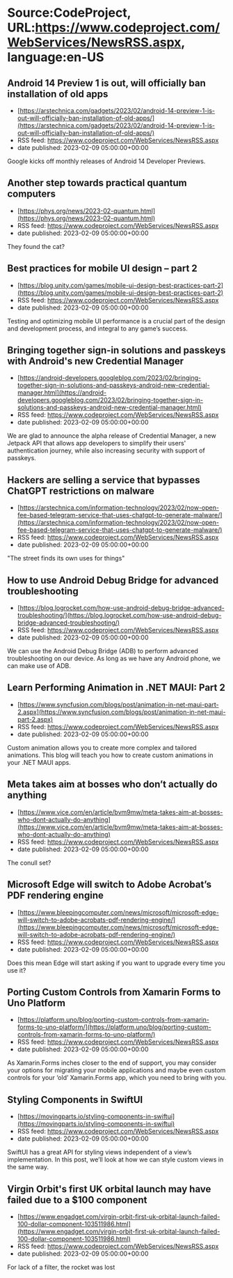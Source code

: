 # Source:CodeProject, URL:https://www.codeproject.com/WebServices/NewsRSS.aspx, language:en-US

## Android 14 Preview 1 is out, will officially ban installation of old apps
 - [https://arstechnica.com/gadgets/2023/02/android-14-preview-1-is-out-will-officially-ban-installation-of-old-apps/](https://arstechnica.com/gadgets/2023/02/android-14-preview-1-is-out-will-officially-ban-installation-of-old-apps/)
 - RSS feed: https://www.codeproject.com/WebServices/NewsRSS.aspx
 - date published: 2023-02-09 05:00:00+00:00

Google kicks off monthly releases of Android 14 Developer Previews.

## Another step towards practical quantum computers
 - [https://phys.org/news/2023-02-quantum.html](https://phys.org/news/2023-02-quantum.html)
 - RSS feed: https://www.codeproject.com/WebServices/NewsRSS.aspx
 - date published: 2023-02-09 05:00:00+00:00

They found the cat?

## Best practices for mobile UI design – part 2
 - [https://blog.unity.com/games/mobile-ui-design-best-practices-part-2](https://blog.unity.com/games/mobile-ui-design-best-practices-part-2)
 - RSS feed: https://www.codeproject.com/WebServices/NewsRSS.aspx
 - date published: 2023-02-09 05:00:00+00:00

Testing and optimizing mobile UI performance is a crucial part of the design and development process, and integral to any game’s success.

## Bringing together sign-in solutions and passkeys with Android's new Credential Manager
 - [https://android-developers.googleblog.com/2023/02/bringing-together-sign-in-solutions-and-passkeys-android-new-credential-manager.html](https://android-developers.googleblog.com/2023/02/bringing-together-sign-in-solutions-and-passkeys-android-new-credential-manager.html)
 - RSS feed: https://www.codeproject.com/WebServices/NewsRSS.aspx
 - date published: 2023-02-09 05:00:00+00:00

We are glad to announce the alpha release of Credential Manager, a new Jetpack API that allows app developers to simplify their users' authentication journey, while also increasing security with support of passkeys.

## Hackers are selling a service that bypasses ChatGPT restrictions on malware
 - [https://arstechnica.com/information-technology/2023/02/now-open-fee-based-telegram-service-that-uses-chatgpt-to-generate-malware/](https://arstechnica.com/information-technology/2023/02/now-open-fee-based-telegram-service-that-uses-chatgpt-to-generate-malware/)
 - RSS feed: https://www.codeproject.com/WebServices/NewsRSS.aspx
 - date published: 2023-02-09 05:00:00+00:00

"The street finds its own uses for things"

## How to use Android Debug Bridge for advanced troubleshooting
 - [https://blog.logrocket.com/how-use-android-debug-bridge-advanced-troubleshooting/](https://blog.logrocket.com/how-use-android-debug-bridge-advanced-troubleshooting/)
 - RSS feed: https://www.codeproject.com/WebServices/NewsRSS.aspx
 - date published: 2023-02-09 05:00:00+00:00

We can use the Android Debug Bridge (ADB) to perform advanced troubleshooting on our device. As long as we have any Android phone, we can make use of ADB.

## Learn Performing Animation in .NET MAUI: Part 2
 - [https://www.syncfusion.com/blogs/post/animation-in-net-maui-part-2.aspx](https://www.syncfusion.com/blogs/post/animation-in-net-maui-part-2.aspx)
 - RSS feed: https://www.codeproject.com/WebServices/NewsRSS.aspx
 - date published: 2023-02-09 05:00:00+00:00

Custom animation allows you to create more complex and tailored animations. This blog will teach you how to create custom animations in your .NET MAUI apps.

## Meta takes aim at bosses who don’t actually do anything
 - [https://www.vice.com/en/article/bvm9mw/meta-takes-aim-at-bosses-who-dont-actually-do-anything](https://www.vice.com/en/article/bvm9mw/meta-takes-aim-at-bosses-who-dont-actually-do-anything)
 - RSS feed: https://www.codeproject.com/WebServices/NewsRSS.aspx
 - date published: 2023-02-09 05:00:00+00:00

The conull set?

## Microsoft Edge will switch to Adobe Acrobat’s PDF rendering engine
 - [https://www.bleepingcomputer.com/news/microsoft/microsoft-edge-will-switch-to-adobe-acrobats-pdf-rendering-engine/](https://www.bleepingcomputer.com/news/microsoft/microsoft-edge-will-switch-to-adobe-acrobats-pdf-rendering-engine/)
 - RSS feed: https://www.codeproject.com/WebServices/NewsRSS.aspx
 - date published: 2023-02-09 05:00:00+00:00

Does this mean Edge will start asking if you want to upgrade every time  you use it?

## Porting Custom Controls from Xamarin Forms to Uno Platform
 - [https://platform.uno/blog/porting-custom-controls-from-xamarin-forms-to-uno-platform/](https://platform.uno/blog/porting-custom-controls-from-xamarin-forms-to-uno-platform/)
 - RSS feed: https://www.codeproject.com/WebServices/NewsRSS.aspx
 - date published: 2023-02-09 05:00:00+00:00

As Xamarin.Forms inches closer to the end of support, you may consider your options for migrating your mobile applications and maybe even custom controls for your ‘old’ Xamarin.Forms app, which you need to bring with you.

## Styling Components in SwiftUI
 - [https://movingparts.io/styling-components-in-swiftui](https://movingparts.io/styling-components-in-swiftui)
 - RSS feed: https://www.codeproject.com/WebServices/NewsRSS.aspx
 - date published: 2023-02-09 05:00:00+00:00

SwiftUI has a great API for styling views independent of a view’s implementation. In this post, we’ll look at how we can style custom views in the same way.

## Virgin Orbit's first UK orbital launch may have failed due to a $100 component
 - [https://www.engadget.com/virgin-orbit-first-uk-orbital-launch-failed-100-dollar-component-103511986.html](https://www.engadget.com/virgin-orbit-first-uk-orbital-launch-failed-100-dollar-component-103511986.html)
 - RSS feed: https://www.codeproject.com/WebServices/NewsRSS.aspx
 - date published: 2023-02-09 05:00:00+00:00

For lack of a filter, the rocket was lost

